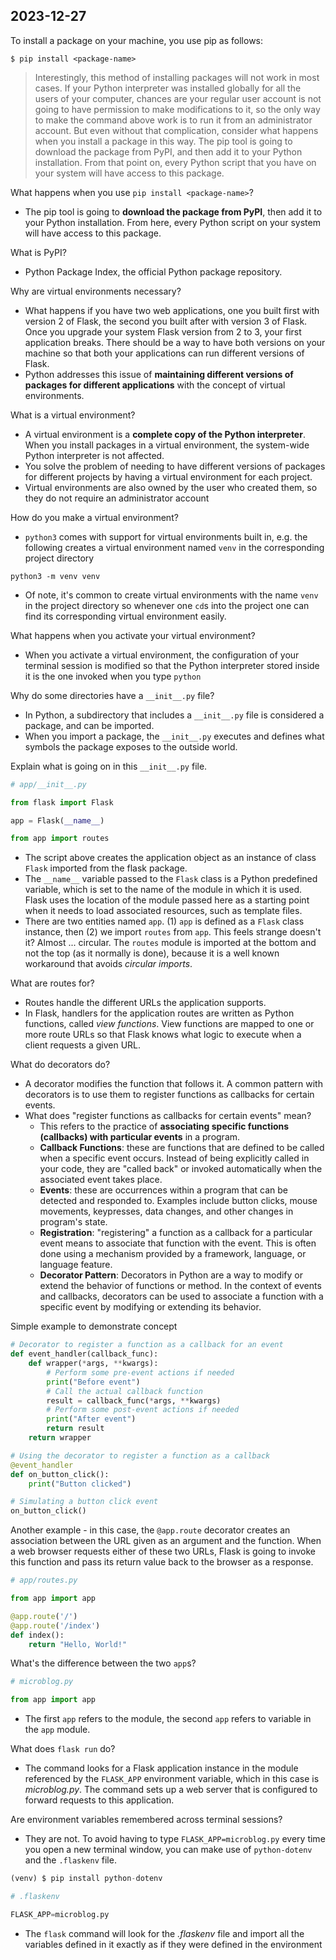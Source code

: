 ## 2023-12-27

To install a package on your machine, you use pip as follows:
  
`$ pip install <package-name>`

> Interestingly, this method of installing packages will not work in most cases. If your Python interpreter was installed globally for all the users of your computer, chances are your regular user account is not going to have permission to make modifications to it, so the only way to make the command above work is to run it from an administrator account. But even without that complication, consider what happens when you install a package in this way. The pip tool is going to download the package from PyPI, and then add it to your Python installation. From that point on, every Python script that you have on your system will have access to this package.

What happens when you use `pip install <package-name>`?

- The pip tool is going to **download the package from PyPI**, then add it to your Python installation. From here, every Python script on your system will have access to this package.

What is PyPI?

- Python Package Index, the official Python package repository.

Why are virtual environments necessary?

- What happens if you have two web applications, one you built first with version 2 of Flask, the second you built after with version 3 of Flask. Once you upgrade your system Flask version from 2 to 3, your first application breaks. There should be a way to have both versions on your machine so that both your applications can run different versions of Flask.
- Python addresses this issue of **maintaining different versions of packages for different applications** with the concept of virtual environments.

What is a virtual environment?

- A virtual environment is a **complete copy of the Python interpreter**. When you install packages in a virtual environment, the system-wide Python interpreter is not affected.
- You solve the problem of needing to have different versions of packages for different projects by having a virtual environment for each project.
- Virtual environments are also owned by the user who created them, so they do not require an administrator account

How do you make a virtual environment?

- `python3` comes with support for virtual environments built in, e.g. the following creates a virtual environment named `venv` in the corresponding project directory

```
python3 -m venv venv
```

- Of note, it's common to create virtual environments with the name `venv` in the project directory so whenever one `cd`s into the project one can find its corresponding virtual environment easily.

What happens when you activate your virtual environment?

- When you activate a virtual environment, the configuration of your terminal session is modified so that the Python interpreter stored inside it is the one invoked when you type `python`

Why do some directories have a `__init__.py` file?

- In Python, a subdirectory that includes a `__init__.py` file is considered a package, and can be imported.
- When you import a package, the `__init__.py` executes and defines what symbols the package exposes to the outside world.

Explain what is going on in this `__init__.py` file.

```python
# app/__init__.py

from flask import Flask

app = Flask(__name__)

from app import routes
```

- The script above creates the application object as an instance of class `Flask` imported from the flask package.
- The `__name__` variable passed to the `Flask` class is a Python predefined variable, which is set to the name of the module in which it is used. Flask uses the location of the module passed here as a starting point when it needs to load associated resources, such as template files.
- There are two entities named `app`. (1) `app` is defined as a `Flask` class instance, then (2) we import `routes` from `app`. This feels strange doesn't it? Almost ... circular. The `routes` module is imported at the bottom and not the top (as it normally is done), because it is a well known workaround that avoids *circular imports*.

What are routes for?

- Routes handle the different URLs the application supports.
- In Flask, handlers for the application routes are written as Python functions, called *view functions*. View functions are mapped to one or more route URLs so that Flask knows what logic to execute when a client requests a given URL.

What do decorators do?

- A decorator modifies the function that follows it. A common pattern with decorators is to use them to register functions as callbacks for certain events.
- What does "register functions as callbacks for certain events" mean?
	- This refers to the practice of **associating specific functions (callbacks) with particular events** in a program.
	- **Callback Functions**: these are functions that are defined to be called when a specific event occurs. Instead of being explicitly called in your code, they are "called back" or invoked automatically when the associated event takes place.
	- **Events**: these are occurrences within a program that can be detected and responded to. Examples include button clicks, mouse movements, keypresses, data changes, and other changes in program's state.
	- **Registration**: "registering" a function as a callback for a particular event means to associate that function with the event. This is often done using a mechanism provided by a framework, language, or language feature.
	- **Decorator Pattern**: Decorators in Python are a way to modify or extend the behavior of functions or method. In the context of events and callbacks, decorators can be used to associate a function with a specific event by modifying or extending its behavior.

Simple example to demonstrate concept

```python
# Decorator to register a function as a callback for an event
def event_handler(callback_func):
	def wrapper(*args, **kwargs):
		# Perform some pre-event actions if needed
		print("Before event")
		# Call the actual callback function
		result = callback_func(*args, **kwargs)
		# Perform some post-event actions if needed
		print("After event")
		return result
	return wrapper

# Using the decorator to register a function as a callback
@event_handler
def on_button_click():
	print("Button clicked")

# Simulating a button click event
on_button_click()
```

Another example - in this case, the `@app.route` decorator creates an association between the URL given as an argument and the function. When a web browser requests either of these two URLs, Flask is going to invoke this function and pass its return value back to the browser as a response.

```python
# app/routes.py

from app import app

@app.route('/')
@app.route('/index')
def index():
	return "Hello, World!"
```

What's the difference between the two `app`s?

```python
# microblog.py

from app import app
```

- The first `app` refers to the module, the second `app` refers to variable in the `app` module.

What does `flask run` do?

- The command looks for a Flask application instance in the module referenced by the `FLASK_APP` environment variable, which in this case is *microblog.py*. The command sets up a web server that is configured to forward requests to this application.

Are environment variables remembered across terminal sessions?

- They are not. To avoid having to type `FLASK_APP=microblog.py` every time you open a new terminal window, you can make use of `python-dotenv` and the `.flaskenv` file.
```python
(venv) $ pip install python-dotenv

# .flaskenv

FLASK_APP=microblog.py
```

- The `flask` command will look for the *.flaskenv* file and import all the variables defined in it exactly as if they were defined in the environment